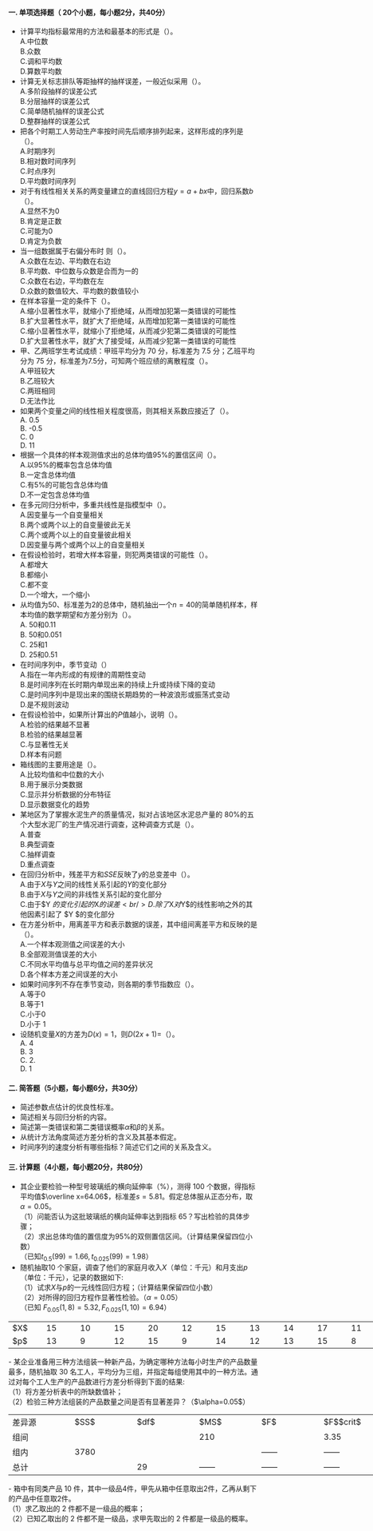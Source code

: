 #### 一. 单项选择题（ 20个小题，每小题2分，共40分）
-  计算平均指标最常用的方法和最基本的形式是（）。<br />A.中位数<br />B.众数<br />C.调和平均数<br />D.算数平均数 
-  计算无关标志排队等距抽样的抽样误差，一般近似采用（）。<br />A.多阶段抽样的误差公式<br />B.分层抽样的误差公式<br />C.简单随机抽样的误差公式<br />D.整群抽样的误差公式 
-  把各个时期工人劳动生产率按时间先后顺序排列起来，这样形成的序列是（）。<br />A.时期序列<br />B.相对数时间序列<br />C.时点序列<br />D.平均数时间序列 
-  对于有线性相关关系的两变量建立的直线回归方程$y=a+bx$中，回归系数$b$（）。<br />A.显然不为0<br />B.肯定是正数<br />C.可能为0<br />D.肯定为负数 
-  当一组数据属于右偏分布时	则（）。<br />A.众数在左边、平均数在右边<br />B.平均数、中位数与众数是合而为一的<br />C.众数在右边，平均数在左<br />D.众数的数值较大、平均数的数值较小 
-  在样本容量一定的条件下（）。<br />A.缩小显著性水平，就缩小了拒绝域，从而增加犯第一类错误的可能性<br />B.扩大显著性水平，就扩大了拒绝域，从而增加犯第一类错误的可能性<br />C.缩小显著性水平，就缩小了拒绝域，从而减少犯第二类错误的可能性<br />D.扩大显著性水平，就扩大了接受域，从而减少犯第一类错误的可能性 
-  甲、乙两班学生考试成绩：甲班平均分为 70 分，标准差为 7.5 分；乙班平均分为 75 分，标准差为7.5分，可知两个班应绩的离散程度（）。<br />A.甲班较大<br />B.乙班较大<br />C.两班相同<br />D.无法作比 
-  如果两个变量之间的线性相关程度很高，则其相关系数应接近了（）。<br />A. 0.5<br />B. -0.5<br />C. 0<br />D. 11 
-  根据一个具体的样本观测值求出的总体均值95%的置信区间（）。<br />A.以95%的概率包含总体均值<br />B.一定含总体均值<br />C.有5%的可能包含总体均值<br />D.不一定包含总体均值 
-  在多元同归分析中，多重共线性是指模型中（）。<br />A.因变量与一个自变量相关<br />B.两个或两个以上的自变量彼此无关<br />C.两个或两个以上的自变量彼此相关<br />D.因变量与两个或两个以上的自变量相关 
-  在假设检验时，若增大样本容量，则犯两类错误的可能性（）。<br />A.都增大<br />B.都缩小<br />C.都不变<br />D.一个增大，一个缩小 
-  从均值为50、标准差为2的总体中，随机抽出一个$n=40$的简单随机样本，样本均值的数学期望和方差分别为（）。<br />A. 50和0.11<br />B. 50和0.051<br />C. 25和1<br />D. 25和0.51 
-  在时间序列中，季节变动（）<br />A.指在一年内形成的有规律的周期性变动<br />B.是时间序列在长时期内单现出来的持续上升或持续下降的变动<br />C.是时间序列中是现出来的围绕长期趋势的一种波浪形或振荡式变动<br />D.是不规则波动 
-  在假设检验中，如果所计算出的$P$值越小，说明（）。<br />A.检验的结果越不显著<br />B.检验的结果越显著<br />C.与显著性无关<br />D.样本有问题 
-  箱线图的主要用途是（）。<br />A.比较均值和中位数的大小<br />B.用于展示分类数据<br />C.显示并分析数据的分布特征<br />D.显示数据变化的趋势 
-  某地区为了掌握水泥生产的质量情况，拟对占该地区水泥总产量的 80%的五个大型水泥厂的生产情况进行调查，这种调查方式是（）。<br />A.普查<br />B.典型调查<br />C.抽样调查<br />D.重点调查 
-  在回归分析中，残差平方和$SSE$反映了$y$的总变差中（）。<br />A.由于$X$与$Y$之间的线性关系引起的$Y$的变化部分<br />B.由于$X$与$Y$之间的非线性关系引起的变化部分<br />C.由于$Y $的变化引起的$X$的误差<br />D.除了$X$对$Y$的线性影响之外的其他因素引起了 $Y $的变化部分 
-  在方差分析中，用离差平方和表示数据的误差，其中组间离差平方和反映的是（）。<br />A.一个样本观测值之间误差的大小<br />B.全部观测值误差的大小<br />C.不同水平均值与总平均值之间的差异状况<br />D.各个样本方差之间误差的大小 
-  如果时间序列不存在季节变动，则各期的季节指数应（）。<br />A.等于0<br />B.等于1<br />C.小于0<br />D.小于 1 
-  设随机变量$X$的方差为$D(x)=1$，则$D(2x+1)=$（）。<br />A. 4<br />B. 3<br />C. 2.<br />D. 1 


 #### 二. 简答题（5小题，每小题6分，共30分）


 -  简述参数点估计的优良性标准。 
-  简述相关与回归分析的内容。 
-  简述第一类错误和第二类错误概率$\alpha$和$β$的关系。 
-  从统计方法角度简述方差分析的含义及其基本假定。 
-  时间序列的速度分析有哪些指标？简述它们之间的关系及含义。 


 #### 三. 计算题（4小题，每小题20分，共80分）


 -  其企业要检验一种型号玻璃纸的横向延伸率（%），测得 100 个数据，得指标平均值$\overline x=64.06$，标准差$s=5.81$。假定总体服从正态分布，取$\alpha=0.05$。<br />（1）问能否认为这批玻璃纸的横向延伸率达到指标 65？写出检验的具体步骤；<br />（2）求出总体均值的置信度为95%的双侧置信区间。（计算结果保留四位小数）<br />（已知$t_{0.5}(99)=1.66 ,t_{0.025}(99)=1.98$） 
-  随机抽取10 个家庭，调查了他们的家庭月收入$X$（单位：千元）和月支出$p$（单位：千元），记录的数据如下: <br />（1）试求$X$与$p$的一元线性回归方程；（计算结果保留四位小数）<br />（2）对所得的回归方程作显著性检验。（$\alpha=0.05$）<br />（已知 $F_{0.05}(1,8)=5.32,F_{0.025}(1,10)=6.94$） 
<table data-lake-id="5f39badd" id="5f39badd" margin="true" class="lake-table" style="width: 748px"><colgroup><col width="68"><col width="68"><col width="68"><col width="68"><col width="68"><col width="68"><col width="68"><col width="68"><col width="68"><col width="68"><col width="68"></colgroup><tbody><tr data-lake-id="uda1083ff" id="uda1083ff"><td data-lake-id="u9005a83c" id="u9005a83c">$X$
 </td><td data-lake-id="u77e6728a" id="u77e6728a">15
 </td><td data-lake-id="u2af3bb1a" id="u2af3bb1a">10
 </td><td data-lake-id="u34537e7c" id="u34537e7c">15
 </td><td data-lake-id="ua2130712" id="ua2130712">20
 </td><td data-lake-id="ua126f802" id="ua126f802">12
 </td><td data-lake-id="u6f0a5ed9" id="u6f0a5ed9">15
 </td><td data-lake-id="u4dd4f975" id="u4dd4f975">13
 </td><td data-lake-id="u77612c27" id="u77612c27">14
 </td><td data-lake-id="udb061094" id="udb061094">17
 </td><td data-lake-id="ub68ae31e" id="ub68ae31e">11
 </td></tr><tr data-lake-id="u66db53d0" id="u66db53d0"><td data-lake-id="u0d0b58fc" id="u0d0b58fc">$p$
 </td><td data-lake-id="uc881c7e4" id="uc881c7e4">13
 </td><td data-lake-id="u4e03947b" id="u4e03947b">9
 </td><td data-lake-id="ub7b9ea20" id="ub7b9ea20">12
 </td><td data-lake-id="uce974a33" id="uce974a33">15
 </td><td data-lake-id="ud13436c0" id="ud13436c0">9
 </td><td data-lake-id="u3d850497" id="u3d850497">14
 </td><td data-lake-id="u75bd2f8a" id="u75bd2f8a">12
 </td><td data-lake-id="u36e7a81e" id="u36e7a81e">13
 </td><td data-lake-id="u163e6c01" id="u163e6c01">15
 </td><td data-lake-id="u2aecc3be" id="u2aecc3be">8
 </td></tr></tbody></table>-  某企业准备用三种方法组装一种新产品，为确定哪种方法每小时生产的产品数量最多，随机抽取 30 名工人，平均分为三组，并指定每组使用其中的一种方法。通过对每个工人生产的产品数进行方差分析得到下面的结果: <br />（1）将方差分析表中的所缺数值补；<br />（2）检验三种方法组装的产品数量之间是否有显著差异？（$\alpha=0.05$） 
<table data-lake-id="0426a93d" id="0426a93d" margin="true" class="lake-table" style="width: 750px"><colgroup><col width="125"><col width="125"><col width="125"><col width="125"><col width="125"><col width="125"></colgroup><tbody><tr data-lake-id="ud919a67d" id="ud919a67d"><td data-lake-id="u4a0223a6" id="u4a0223a6">差异源
 </td><td data-lake-id="u6b1b3fa8" id="u6b1b3fa8">$SS$
 </td><td data-lake-id="u869889a5" id="u869889a5">$df$
 </td><td data-lake-id="ue9d7b807" id="ue9d7b807">$MS$
 </td><td data-lake-id="ud9c9d442" id="ud9c9d442">$F$
 </td><td data-lake-id="u60d81458" id="u60d81458">$F$$crit$
 </td></tr><tr data-lake-id="u1b3b1473" id="u1b3b1473"><td data-lake-id="u9eaf27a9" id="u9eaf27a9">组间
 </td><td data-lake-id="u796b84a1" id="u796b84a1"></td><td data-lake-id="uf3a9d1f9" id="uf3a9d1f9"></td><td data-lake-id="u0ccece32" id="u0ccece32">210
 </td><td data-lake-id="u4df8a651" id="u4df8a651"></td><td data-lake-id="u80b3dd05" id="u80b3dd05">3.35
 </td></tr><tr data-lake-id="ub88ea777" id="ub88ea777"><td data-lake-id="uaebcba9f" id="uaebcba9f">组内
 </td><td data-lake-id="u903f3ca8" id="u903f3ca8">3780
 </td><td data-lake-id="u0e236c4c" id="u0e236c4c"></td><td data-lake-id="u5c008b4d" id="u5c008b4d"></td><td data-lake-id="u80b929f3" id="u80b929f3">——
 </td><td data-lake-id="u067b81b5" id="u067b81b5">——
 </td></tr><tr data-lake-id="u280f9291" id="u280f9291"><td data-lake-id="u3571faec" id="u3571faec">总计
 </td><td data-lake-id="u040b04b8" id="u040b04b8"></td><td data-lake-id="u5b07994a" id="u5b07994a">29
 </td><td data-lake-id="ud25ea08c" id="ud25ea08c">——
 </td><td data-lake-id="ubc5d3710" id="ubc5d3710">——
 </td><td data-lake-id="u99a1699e" id="u99a1699e">——
 </td></tr></tbody></table>-  箱中有同类产品 10 件，其中一级品4件，甲先从箱中任意取出2件，乙再从剩下的产品中任意取2件。<br />（1）求乙取出的 2 件都不是一级品的概率；<br />（2）已知乙取出的 2 件都不是一级品，求甲先取出的 2 件都是一级品的概率。 


 

 